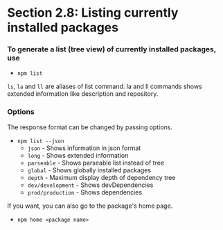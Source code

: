 # Section 2.8: Listing currently installed packages

### To generate a list (tree view) of currently installed packages, use
- `npm list`

`ls`, `la` and `ll` are aliases of list command. la and ll commands shows extended information like description and repository.

### Options
The response format can be changed by passing options.
- `npm list --json`
  - `json` - Shows information in json format
  - `long` - Shows extended information
  - `parseable` - Shows parseable list instead of tree
  - `global` - Shows globally installed packages
  - `depth` - Maximum display depth of dependency tree
  - `dev/development` - Shows devDependencies
  - `prod/production` - Shows dependencies

If you want, you can also go to the package's home page.
- `npm home <package name>`